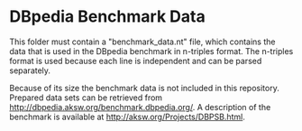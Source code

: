 # DBpedia Benchmark Data #

This folder must contain a "benchmark_data.nt" file, which contains the data that is used
in the DBpedia benchmark in n-triples format. The n-triples format is used because each
line is independent and can be parsed separately.

Because of its size the benchmark data is not included in this repository. Prepared data sets can be retrieved
from http://dbpedia.aksw.org/benchmark.dbpedia.org/. A description of the benchmark is available
at http://aksw.org/Projects/DBPSB.html.
